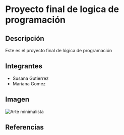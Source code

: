 # Proyecto final de logica de programación

## Descripción
Este es el proyecto final de lógica de programación

## Integrantes
- Susana Gutierrez
- Mariana Gomez

## Imagen
![Arte minimalista](https://co.pinterest.com/pin/5699937018100153/)

## Referencias
